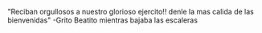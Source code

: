 "Reciban orgullosos a nuestro glorioso ejercito!! denle la mas calida de las bienvenidas"
-Grito Beatito mientras bajaba las escaleras



